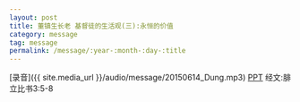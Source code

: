 ```yaml
---
layout: post
title: 董镇生长老 基督徒的生活观(三):永恒的价值
category: message
tag: message
permalink: /message/:year-:month-:day-:title
---
```


[录音]({{ site.media_url }}/audio/message/20150614_Dung.mp3)  [PPT]() 经文:腓立比书3:5-8
